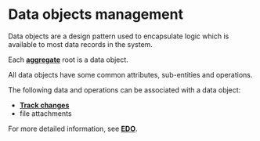 # Data objects management

Data objects are a design pattern used to encapsulate logic which is available to most data records in the system.

Each **[aggregate](https://docs.erp.net/tech/advanced/concepts/aggregates.html)** root is a data object.

All data objects have some common attributes, sub-entities and operations.

The following data and operations can be associated with a data object:

* **[Track changes](https://docs.erp.net/tech/advanced/data-objects/track-changes.html)**
* file attachments

For more detailed information, see **[EDO](https://docs.erp.net/tech/advanced/data-objects/extensible-data-objects.html)**.
